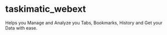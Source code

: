 # taskimatic_webext
Helps you Manage and Analyze you Tabs, Bookmarks, History and Get your Data with ease.
